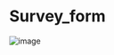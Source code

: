 # Survey_form

![image](https://github.com/vashukashyap/Survey_form/assets/129667408/87f63b1a-376e-45bc-a056-f2dec54f9c83)
